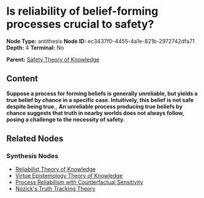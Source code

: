 # Is reliability of belief-forming processes crucial to safety?

**Node Type:** antithesis
**Node ID:** ec3437f0-4455-4a1e-821b-2972742dfa71
**Depth:** 4
**Terminal:** No

**Parent:** [Safety Theory of Knowledge](safety-theory-of-knowledge-synthesis-bc9616ae-759a-4fba-a51e-fe6c4320cfc5.md)

## Content

**Suppose a process for forming beliefs is generally unreliable, but yields a true belief by chance in a specific case. Intuitively, this belief is not safe despite being true.**, **An unreliable process producing true beliefs by chance suggests that truth in nearby worlds does not always follow, posing a challenge to the necessity of safety.**

## Related Nodes

### Synthesis Nodes

- [Reliabilist Theory of Knowledge](reliabilist-theory-of-knowledge-synthesis-6f079008-8b8f-435e-a5da-0e158bef213d.md)
- [Virtue Epistemology Theory of Knowledge](virtue-epistemology-theory-of-knowledge-synthesis-a88c992f-9a43-4cc1-aab5-7bf52f1e9128.md)
- [Process Reliabilism with Counterfactual Sensitivity](process-reliabilism-with-counterfactual-sensitivity-synthesis-81b46947-181b-4b99-90ea-c22c893f32bf.md)
- [Nozick's Truth Tracking Theory](nozicks-truth-tracking-theory-synthesis-adb83648-771c-4727-aa0c-148d2c0c3d53.md)
